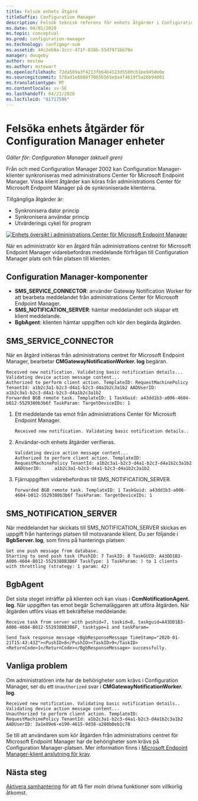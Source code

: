 ```yaml
---
title: Felsök enhets åtgärd
titleSuffix: Configuration Manager
description: Felsök teknisk referens för enhets åtgärder i Configuration Manager
ms.date: 04/01/2020
ms.topic: conceptual
ms.prod: configuration-manager
ms.technology: configmgr-sum
ms.assetid: 44c2eb8a-3ccc-471f-838b-55d7971bb79e
manager: dougeby
author: mestew
ms.author: mstewart
ms.openlocfilehash: 72da589a3f4213fb64b4123d5580cb1be945de0e
ms.sourcegitcommit: 578ad1e8088f7065b565e8a4f4619f5a26b94001
ms.translationtype: MT
ms.contentlocale: sv-SE
ms.lasthandoff: 04/21/2020
ms.locfileid: "81717596"
---
```

# <a name="troubleshooting-device-actions-for-configuration-manager-devices"></a>Felsöka enhets åtgärder för Configuration Manager enheter

*Gäller för: Configuration Manager (aktuell gren)*

Från och med Configuration Manager 2002 kan Configuration Manager-klienter synkroniseras med administrations Center för Microsoft Endpoint Manager. Vissa klient åtgärder kan köras från administrations Center för Microsoft Endpoint Manager på de synkroniserade klienterna.

Tillgängliga åtgärder är:
- Synkronisera dator princip
- Synkronisera användar princip
- Utvärderings cykel för program


[![Enhets översikt i administrations Center för Microsoft Endpoint Manager](./media/3555758-device-overview-actions.png)](./media/3555758-device-overview-actions.png#lightbox)
  
När en administratör kör en åtgärd från administrations centret för Microsoft Endpoint Manager vidarebefordras meddelande förfrågan till Configuration Manager plats och från platsen till klienten.

## <a name="configuration-manager-components"></a>Configuration Manager-komponenter

- **SMS_SERVICE_CONNECTOR**: använder Gateway Notification Worker för att bearbeta meddelandet från administrations Center för Microsoft Endpoint Manager.
- **SMS_NOTIFICATION_SERVER**: hämtar meddelandet och skapar ett klient meddelande.
- **BgbAgent**: klienten hämtar uppgiften och kör den begärda åtgärden.

## <a name="sms_service_connector"></a>SMS_SERVICE_CONNECTOR

När en åtgärd initieras från administrations centret för Microsoft Endpoint Manager, bearbetar **CMGatewayNotificationWorker. log** begäran.  

```text
Received new notification. Validating basic notification details...
Validating device action message content...
Authorized to perform client action. TemplateID: RequestMachinePolicy TenantId: a1b2c3a1-b2c3-d4a1-b2c3-d4a1b2c3a1b2 AADUserID:     a1b2c3a1-b2c3-d4a1-b2c3-d4a1b2c3a1b2
Forwarded BGB remote task. TemplateID: 1 TaskGuid: a43dd1b3-a006-4604-b012-5529380b3b6f TaskParam: TargetDeviceIDs: 1  
```
 
1. Ett meddelande tas emot från administrations Center för Microsoft Endpoint Manager.

   ```text
   Received new notification. Validating basic notification details..
   ```

1. Användar-och enhets åtgärder verifieras.

   ```text
   Validating device action message content... 
   Authorized to perform client action. TemplateID: RequestMachinePolicy TenantId: a1b2c3a1-b2c3-d4a1-b2c3-d4a1b2c3a1b2 AADUserID:     a1b2c3a1-b2c3-d4a1-b2c3-d4a1b2c3a1b2
   ```

1. Fjärruppgiften vidarebefordras till SMS_NOTIFICATION_SERVER.

    ```text
   Forwarded BGB remote task. TemplateID: 1 TaskGuid: a43dd1b3-a006-4604-b012-5529380b3b6f TaskParam: TargetDeviceIDs: 1  
    ```


## <a name="sms_notification_server"></a>SMS_NOTIFICATION_SERVER

När meddelandet har skickats till SMS_NOTIFICATION_SERVER skickas en uppgift från hanterings platsen till motsvarande klient. Du ser följande i **BgbServer. log**, som finns på hanterings platsen:

```text
Get one push message from database.
Starting to send push task (PushID: 7 TaskID: 8 TaskGUID: A43DD1B3-A006-4604-B012-5529380B3B6F TaskType: 1 TaskParam: ) to 1 clients  with throttling (strategy: 1 param: 42)
```

## <a name="bgbagent"></a>BgbAgent

Det sista steget inträffar på klienten och kan visas i **CcmNotificationAgent. log**. När uppgiften tas emot begär Schemaläggaren att utföra åtgärden. När åtgärden utförs visas ett bekräftelse meddelande:

```text
Receive task from server with pushid=7, taskid=8, taskguid=A43DD1B3-A006-4604-B012-5529380B3B6F, tasktype=1 and taskParam=

Send Task response message <BgbResponseMessage TimeStamp="2020-01-21T15:43:43Z"><PushID>8</PushID><TaskID>9</TaskID><ReturnCode>1</ReturnCode></BgbResponseMessage> successfully.
```

## <a name="common-issues"></a>Vanliga problem

Om administratören inte har de behörigheter som krävs i Configuration Manager, ser du ett `Unauthorized` svar i **CMGatewayNotificationWorker. log**.

```text
Received new notification. Validating basic notification details..
Validating device action message content...
Unauthorized to perform client action. TemplateID: RequestMachinePolicy TenantId: a1b2c3a1-b2c3-d4a1-b2c3-d4a1b2c3a1b2 AADUserID: 3a1e89e6-e190-4615-9d38-a208b0eb1c78
```  

Se till att användaren som kör åtgärden från administrations centret för Microsoft Endpoint Manager har de behörigheter som krävs på Configuration Manager-platsen. Mer information finns i [Microsoft Endpoint Manager-klient anslutning för krav](device-sync-actions.md#prerequisites).

## <a name="next-steps"></a>Nästa steg

[Aktivera samhantering](../comanage/overview.md) för att få fler moln drivna funktioner som villkorlig åtkomst.
